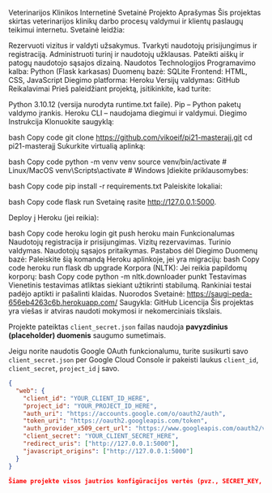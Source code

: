 Veterinarijos Klinikos Internetinė Svetainė Projekto Aprašymas Šis projektas skirtas veterinarijos klinikų darbo procesų valdymui ir klientų paslaugų teikimui internetu. Svetainė leidžia:

Rezervuoti vizitus ir valdyti užsakymus. Tvarkyti naudotojų prisijungimus ir registraciją. Administruoti turinį ir naudotojų užklausas. Pateikti aiškų ir patogų naudotojo sąsajos dizainą. Naudotos Technologijos Programavimo kalba: Python (Flask karkasas) Duomenų bazė: SQLite Frontend: HTML, CSS, JavaScript Diegimo platforma: Heroku Versijų valdymas: GitHub Reikalavimai Prieš paleidžiant projektą, įsitikinkite, kad turite:

Python 3.10.12 (versija nurodyta runtime.txt faile). Pip – Python paketų valdymo įrankis. Heroku CLI – naudojama diegimui ir valdymui. Diegimo Instrukcija Klonuokite saugyklą:

bash Copy code git clone https://github.com/vikoeif/pi21-masterajj.git cd pi21-masterajj Sukurkite virtualią aplinką:

bash Copy code python -m venv venv source venv/bin/activate # Linux/MacOS venv\Scripts\activate # Windows Įdiekite priklausomybes:

bash Copy code pip install -r requirements.txt Paleiskite lokaliai:

bash Copy code flask run Svetainę rasite http://127.0.0.1:5000.

Deploy į Heroku (jei reikia):

bash Copy code heroku login git push heroku main Funkcionalumas Naudotojų registracija ir prisijungimas. Vizitų rezervavimas. Turinio valdymas. Naudotojų sąsajos pritaikymas. Pastabos dėl Diegimo Duomenų bazė: Paleiskite šią komandą Heroku aplinkoje, jei yra migracijų: bash Copy code heroku run flask db upgrade Korpora (NLTK): Jei reikia papildomų korporų: bash Copy code python -m nltk.downloader punkt Testavimas Vienetinis testavimas atliktas siekiant užtikrinti stabilumą. Rankiniai testai padėjo aptikti ir pašalinti klaidas. Nuorodos Svetainė: https://saugi-peda-656eb4263c6b.herokuapp.com/ Saugykla: GitHub Licencija Šis projektas yra viešas ir atviras naudoti mokymosi ir nekomerciniais tikslais.

Projekte pateiktas `client_secret.json` failas naudoja **pavyzdinius (placeholder) duomenis** saugumo sumetimais.

Jeigu norite naudotis Google OAuth funkcionalumu, turite susikurti savo `client_secret.json` per Google Cloud Console ir pakeisti laukus `client_id`, `client_secret`, `project_id` į savo.

```json
{
  "web": {
    "client_id": "YOUR_CLIENT_ID_HERE",
    "project_id": "YOUR_PROJECT_ID_HERE",
    "auth_uri": "https://accounts.google.com/o/oauth2/auth",
    "token_uri": "https://oauth2.googleapis.com/token",
    "auth_provider_x509_cert_url": "https://www.googleapis.com/oauth2/v1/certs",
    "client_secret": "YOUR_CLIENT_SECRET_HERE",
    "redirect_uris": ["http://127.0.0.1:5000"],
    "javascript_origins": ["http://127.0.0.1:5000"]
  }
}

Šiame projekte visos jautrios konfigūracijos vertės (pvz., SECRET_KEY, MAIL_USERNAME, MAIL_PASSWORD, client_secret.json failas) yra pakeistos pavyzdiniais duomenimis dėl saugumo priežasčių.
